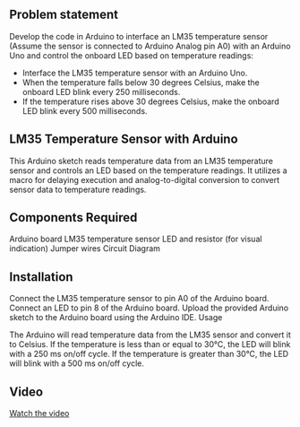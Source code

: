 
## Problem statement

Develop the code in Arduino to interface an LM35 temperature sensor (Assume the sensor is connected to Arduino Analog pin A0) with an Arduino Uno and control the onboard LED based on temperature readings: 
- Interface the LM35 temperature sensor with an Arduino Uno. 
- When the temperature falls below 30 degrees Celsius, make the onboard LED blink every 250 milliseconds.
- If the temperature rises above 30 degrees Celsius, make the onboard LED blink every 500 milliseconds.


## LM35 Temperature Sensor with Arduino

This Arduino sketch reads temperature data from an LM35 temperature sensor and controls an LED based on the temperature readings. It utilizes a macro for delaying execution and analog-to-digital conversion to convert sensor data to temperature readings.

## Components Required

Arduino board
LM35 temperature sensor
LED and resistor (for visual indication)
Jumper wires
Circuit Diagram

## Installation

Connect the LM35 temperature sensor to pin A0 of the Arduino board.
Connect an LED to pin 8 of the Arduino board.
Upload the provided Arduino sketch to the Arduino board using the Arduino IDE.
Usage

The Arduino will read temperature data from the LM35 sensor and convert it to Celsius.
If the temperature is less than or equal to 30°C, the LED will blink with a 250 ms on/off cycle.
If the temperature is greater than 30°C, the LED will blink with a 500 ms on/off cycle.

## Video
[Watch the video](https://player.vimeo.com/video/926378168?h=c2721d6c83)
